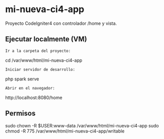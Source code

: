 # mi-nueva-ci4-app

Proyecto CodeIgniter4 con controlador /home y vista.

## Ejecutar localmente (VM)

    Ir a la carpeta del proyecto:

   cd /var/www/html/mi-nueva-ci4-app

    Iniciar servidor de desarrollo:

   php spark serve

    Abrir en el navegador:

   http://localhost:8080/home

## Permisos
sudo chown -R $USER:www-data /var/www/html/mi-nueva-ci4-app
sudo chmod -R 775 /var/www/html/mi-nueva-ci4-app/writable

